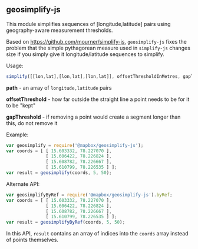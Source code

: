 ## geosimplify-js

This module simplifies sequences of [longitude,latitude] pairs using
geography-aware measurement thresholds.

Based on https://github.com/mourner/simplify-js, `geosimplify-js`
fixes the problem that the simple pythagorean measure used in `simplify-js`
changes size if you simply give it longitude/latitude sequences to
simplify.

Usage:

```javascript
simplify([[lon,lat],[lon,lat],[lon,lat]], offsetThresholdInMetres, gapThresholdInMetres);
```

**path** - an array of `longitude,latitude` pairs

**offsetThreshold** - how far outside the straight line a point needs to be for it to be "kept"

**gapThreshold** - if removing a point would create a segment longer than this, do not remove it

Example:

```javascript
var geosimplify = require('@mapbox/geosimplify-js');
var coords = [ [ 15.603332, 78.227070 ],
               [ 15.606422, 78.226824 ],
               [ 15.608782, 78.226667 ],
               [ 15.610799, 78.226535 ] ];
var result = geosimplify(coords, 5, 50);
```

Alternate API:

```javascript
var geosimplifyByRef = require('@mapbox/geosimplify-js').byRef;
var coords = [ [ 15.603332, 78.227070 ],
               [ 15.606422, 78.226824 ],
               [ 15.608782, 78.226667 ],
               [ 15.610799, 78.226535 ] ];
var result = geosimplifyByRef(coords, 5, 50);
```

In this API, `result` contains an array of indices into the `coords` array instead of points themselves.
